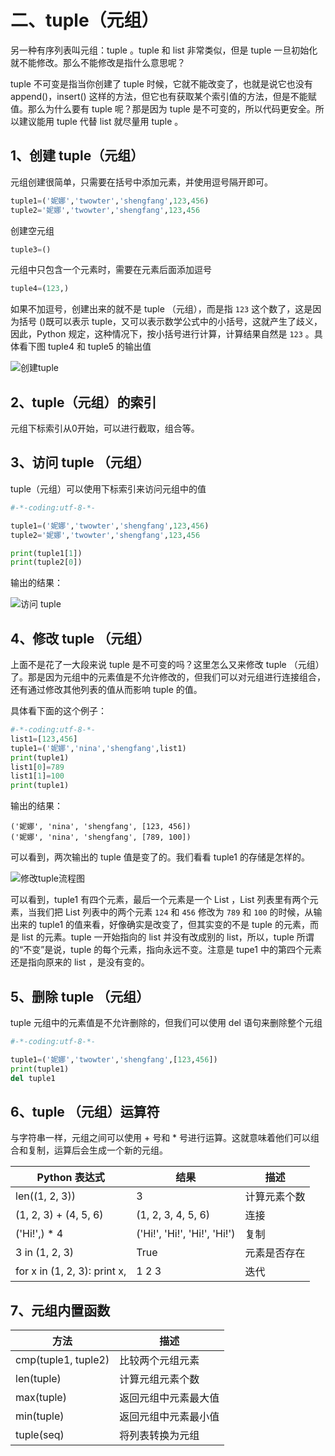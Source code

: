 # 二、tuple（元组） #

另一种有序列表叫元组：tuple 。tuple 和 list 非常类似，但是 tuple 一旦初始化就不能修改。那么不能修改是指什么意思呢？

tuple 不可变是指当你创建了 tuple 时候，它就不能改变了，也就是说它也没有 append()，insert() 这样的方法，但它也有获取某个索引值的方法，但是不能赋值。那么为什么要有 tuple 呢？那是因为 tuple 是不可变的，所以代码更安全。所以建议能用 tuple 代替 list 就尽量用 tuple 。

## 1、创建 tuple（元组） ##

元组创建很简单，只需要在括号中添加元素，并使用逗号隔开即可。

```python
tuple1=('妮娜','twowter','shengfang',123,456)
tuple2='妮娜','twowter','shengfang',123,456
```

创建空元组

```python
tuple3=()
```

元组中只包含一个元素时，需要在元素后面添加逗号

```python
tuple4=(123,)
```

如果不加逗号，创建出来的就不是 tuple （元组），而是指 ```123``` 这个数了，这是因为括号 ()既可以表示 tuple，又可以表示数学公式中的小括号，这就产生了歧义，因此，Python 规定，这种情况下，按小括号进行计算，计算结果自然是 ```123``` 。具体看下图 tuple4 和 tuple5 的输出值

![创建tuple](http://upload-images.jianshu.io/upload_images/2136918-2072470ffe7cbee7.png?imageMogr2/auto-orient/strip%7CimageView2/2/w/1240)



## 2、tuple（元组）的索引 ##

元组下标索引从0开始，可以进行截取，组合等。

## 3、访问 tuple （元组） ##

tuple（元组）可以使用下标索引来访问元组中的值

```python
#-*-coding:utf-8-*-

tuple1=('妮娜','twowter','shengfang',123,456)
tuple2='妮娜','twowter','shengfang',123,456

print(tuple1[1])
print(tuple2[0])
```

输出的结果：

![访问 tuple](http://upload-images.jianshu.io/upload_images/2136918-edfb7c9ebc7d5ab0.png?imageMogr2/auto-orient/strip%7CimageView2/2/w/1240)

## 4、修改 tuple （元组） ##

上面不是花了一大段来说 tuple 是不可变的吗？这里怎么又来修改 tuple （元组） 了。那是因为元组中的元素值是不允许修改的，但我们可以对元组进行连接组合，还有通过修改其他列表的值从而影响 tuple 的值。

具体看下面的这个例子：

```python
#-*-coding:utf-8-*-
list1=[123,456]
tuple1=('妮娜','nina','shengfang',list1)
print(tuple1)
list1[0]=789
list1[1]=100
print(tuple1)
```

输出的结果：
```
('妮娜', 'nina', 'shengfang', [123, 456])
('妮娜', 'nina', 'shengfang', [789, 100])
```


可以看到，两次输出的 tuple 值是变了的。我们看看 tuple1 的存储是怎样的。


![修改tuple流程图](https://dn-mhke0kuv.qbox.me/b2b75132251ec23a2f8a.png)

可以看到，tuple1 有四个元素，最后一个元素是一个 List ，List 列表里有两个元素，当我们把 List 列表中的两个元素 `124` 和 `456` 修改为 `789` 和 `100` 的时候，从输出来的 tuple1 的值来看，好像确实是改变了，但其实变的不是 tuple 的元素，而是 list 的元素。tuple 一开始指向的 list 并没有改成别的 list，所以，tuple 所谓的“不变”是说，tuple 的每个元素，指向永远不变。注意是 tupe1 中的第四个元素还是指向原来的 list ，是没有变的。

## 5、删除 tuple （元组） ##

tuple 元组中的元素值是不允许删除的，但我们可以使用 del 语句来删除整个元组

```python
#-*-coding:utf-8-*-

tuple1=('妮娜','twowter','shengfang',[123,456])
print(tuple1)
del tuple1
```

## 6、tuple （元组）运算符 ##

与字符串一样，元组之间可以使用 + 号和 * 号进行运算。这就意味着他们可以组合和复制，运算后会生成一个新的元组。

|Python 表达式|结果|描述|
|-----------|-----|-----|
|len((1, 2, 3))|3|计算元素个数|
|(1, 2, 3) + (4, 5, 6)|(1, 2, 3, 4, 5, 6)|连接|
|('Hi!',) * 4|('Hi!', 'Hi!', 'Hi!', 'Hi!')|复制|
|3 in (1, 2, 3)|True|元素是否存在|
|for x in (1, 2, 3): print x,|1 2 3|迭代|

## 7、元组内置函数 ##

|方法|描述|
|----|----|
|cmp(tuple1, tuple2)|比较两个元组元素|
|len(tuple)|计算元组元素个数|
|max(tuple)|返回元组中元素最大值|
|min(tuple)|返回元组中元素最小值|
|tuple(seq)|将列表转换为元组|
